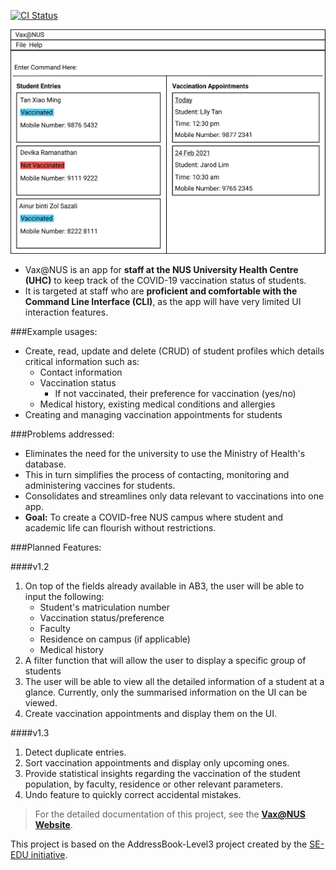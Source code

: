 [![CI Status](https://github.com/se-edu/addressbook-level3/workflows/Java%20CI/badge.svg)](https://github.com/se-edu/addressbook-level3/actions)

![Ui](docs/images/Ui.png)

* Vax@NUS is an app for **staff at the NUS University Health Centre (UHC)**
  to keep track of the COVID-19 vaccination status of students. <br>
* It is targeted at staff who are **proficient and comfortable with the
  Command Line Interface (CLI)**, as the app will have very limited UI interaction features.


###Example usages:

* Create, read, update and delete (CRUD) of student profiles which details critical information such as:
    * Contact information
    * Vaccination status
        * If not vaccinated, their preference for vaccination (yes/no)
    * Medical history, existing medical conditions and allergies
* Creating and managing vaccination appointments for students

###Problems addressed:

* Eliminates the need for the university to use the Ministry of Health's database.
* This in turn simplifies the process of contacting, monitoring and administering vaccines for students.
* Consolidates and streamlines only data relevant to vaccinations into one app.
* **Goal:** To create a COVID-free NUS campus where student and academic life can flourish without restrictions.


###Planned Features:

####v1.2

1. On top of the fields already available in AB3, the user will be able to input the following:
    * Student's matriculation number
    * Vaccination status/preference
    * Faculty
    * Residence on campus (if applicable)
    * Medical history
1. A filter function that will allow the user to display a specific group of students
1. The user will be able to view all the detailed information of a student at a glance. Currently, only
   the summarised information on the UI can be viewed.
1. Create vaccination appointments and display them on the UI.

####v1.3

1. Detect duplicate entries.
1. Sort vaccination appointments and display only upcoming ones.
1. Provide statistical insights regarding the vaccination of the student population, by faculty, residence or other
   relevant parameters.
1. Undo feature to quickly correct accidental mistakes.


>For the detailed documentation of this project, see the
**[Vax@NUS Website](https://ay2021s2-cs2103t-w10-4.github.io/tp/)**.



This project is based on the AddressBook-Level3 project created by
the [SE-EDU initiative](https://se-education.org).